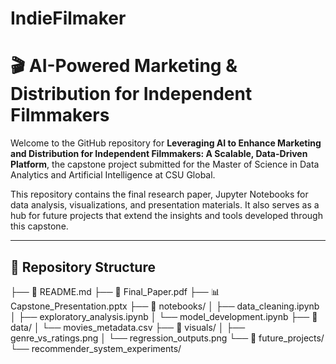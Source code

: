 # IndieFilmaker
# 🎬 AI-Powered Marketing & Distribution for Independent Filmmakers

Welcome to the GitHub repository for **Leveraging AI to Enhance Marketing and Distribution for Independent Filmmakers: A Scalable, Data-Driven Platform**, the capstone project submitted for the Master of Science in Data Analytics and Artificial Intelligence at CSU Global.

This repository contains the final research paper, Jupyter Notebooks for data analysis, visualizations, and presentation materials. It also serves as a hub for future projects that extend the insights and tools developed through this capstone.

---

## 📁 Repository Structure

├── 📄 README.md
├── 📄 Final_Paper.pdf
├── 📊 Capstone_Presentation.pptx
├── 📁 notebooks/
│ ├── data_cleaning.ipynb
│ ├── exploratory_analysis.ipynb
│ └── model_development.ipynb
├── 📁 data/
│ └── movies_metadata.csv
├── 📁 visuals/
│ ├── genre_vs_ratings.png
│ └── regression_outputs.png
└── 📁 future_projects/
└── recommender_system_experiments/
